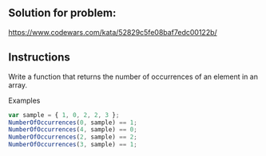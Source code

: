 ## Solution for problem:

https://www.codewars.com/kata/52829c5fe08baf7edc00122b/

## Instructions

Write a function that returns the number of occurrences of an element in an array.

Examples
```javascript 1.8
var sample = { 1, 0, 2, 2, 3 };
NumberOfOccurrences(0, sample) == 1;
NumberOfOccurrences(4, sample) == 0;
NumberOfOccurrences(2, sample) == 2;
NumberOfOccurrences(3, sample) == 1;
```